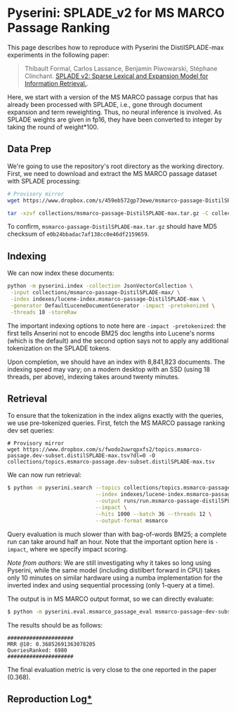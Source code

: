 # Pyserini: SPLADE_v2 for MS MARCO Passage Ranking

This page describes how to reproduce with Pyserini the DistilSPLADE-max experiments in the following paper:

> Thibault Formal, Carlos Lassance, Benjamin Piwowarski, Stéphane Clinchant. [SPLADE v2: Sparse Lexical and Expansion Model for Information Retrieval.](https://arxiv.org/abs/2109.10086).

Here, we start with a version of the MS MARCO passage corpus that has already been processed with SPLADE, i.e., gone through document expansion and term reweighting.
Thus, no neural inference is involved. As SPLADE weights are given in fp16, they have been converted to integer by taking the round of weight*100.


## Data Prep

We're going to use the repository's root directory as the working directory.
First, we need to download and extract the MS MARCO passage dataset with SPLADE processing:

```bash
# Provisory mirror
wget https://www.dropbox.com/s/459eb572gp73ewe/msmarco-passage-DistilSPLADE-max.tar.gz?dl=0 -O collections/msmarco-passage-DistilSPLADE-max.tar.gz

tar -xzvf collections/msmarco-passage-DistilSPLADE-max.tar.gz -C collections/
```

To confirm, `msmarco-passage-DistilSPLADE-max.tar.gz` should have MD5 checksum of `e0b24bbadac7af138cc0e46df2159659`.


## Indexing

We can now index these documents:

```bash
python -m pyserini.index -collection JsonVectorCollection \
 -input collections/msmarco-passage-DistilSPLADE-max/ \
 -index indexes/lucene-index.msmarco-passage-DistilSPLADE-max \
 -generator DefaultLuceneDocumentGenerator -impact -pretokenized \
 -threads 18 -storeRaw
```

The important indexing options to note here are `-impact -pretokenized`: the first tells Anserini not to encode BM25 doc lengths into Lucene's norms (which is the default) and the second option says not to apply any additional tokenization on the SPLADE tokens.

Upon completion, we should have an index with 8,841,823 documents.
The indexing speed may vary; on a modern desktop with an SSD (using 18 threads, per above), indexing takes around twenty minutes.


## Retrieval

To ensure that the tokenization in the index aligns exactly with the queries, we use pre-tokenized queries.
First, fetch the MS MARCO passage ranking dev set queries: 

```
# Provisory mirror
wget https://www.dropbox.com/s/fwodo2uwrqpxfs2/topics.msmarco-passage.dev-subset.distilSPLADE-max.tsv?dl=0 -O collections/topics.msmarco-passage.dev-subset.distilSPLADE-max.tsv
```

We can now run retrieval:

```bash
$ python -m pyserini.search --topics collections/topics.msmarco-passage.dev-subset.distilSPLADE-max.tsv \
                            --index indexes/lucene-index.msmarco-passage-DistilSPLADE-max \
                            --output runs/run.msmarco-passage-distilSPLADE-max.tsv \
                            --impact \
                            --hits 1000 --batch 36 --threads 12 \
                            --output-format msmarco
```

Query evaluation is much slower than with bag-of-words BM25; a complete run can take around half an hour. Note that the important option here is `-impact`, where we specify impact scoring.

*Note from authors*: We are still investigating why it takes so long using Pyserini, while the same model (including distilbert forward in CPU) takes only 10 minutes on similar hardware using a numba implementation for the inverted index and using sequential processing (only 1-query at a time).

The output is in MS MARCO output format, so we can directly evaluate:

```bash
$ python -m pyserini.eval.msmarco_passage_eval msmarco-passage-dev-subset runs/run.msmarco-passage-distilSPLADE-max.tsv
```

The results should be as follows:

```
#####################
MRR @10: 0.36852691363078205
QueriesRanked: 6980
#####################
```

The final evaluation metric is very close to the one reported in the paper (0.368).


## Reproduction Log[*](reproducibility.md)

